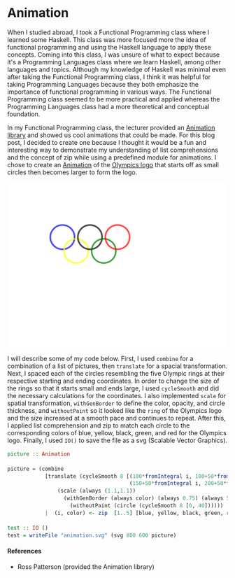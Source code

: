# Animation

When I studied abroad, I took a Functional Programming class where I learned some Haskell. This class was more focused more the idea of functional programming and using the Haskell language to apply these concepts. Coming into this class, I was unsure of what to expect because it's a Programming Languages class where we learn Haskell, among other languages and topics. Although my knowledge of Haskell was minimal even after taking the Functional Programming class, I think it was helpful for taking Programming Languages because they both emphasize the importance of functional programming in various ways. The Functional Programming class seemed to be more practical and applied whereas the Programming Languages class had a more theoretical and conceptual foundation.

In my Functional Programming class, the lecturer provided an [Animation library](Animation/Animation.hs) and showed us cool animations that could be made. For this blog post, I decided to create one because I thought it would be a fun and interesting way to demonstrate my understanding of list comprehensions and the concept of zip while using a predefined module for animations. I chose to create an [Animation](Animation/MyAnimation.hs) of the [Olympics logo](Animation/animation.svg) that starts off as small circles then becomes larger to form the logo.

![Olympics logo](Animation/animation.svg)


I will describe some of my code below. First, I used `combine` for a combination of a list of pictures, then `translate` for a spacial transformation. Next, I spaced each of the circles resembling the five Olympic rings at their respective starting and ending coordinates. In order to change the size of the rings so that it starts small and ends large, I used `cycleSmooth` and did the necessary calculations for the coordinates. I also implemented `scale` for spatial transformation, `withGenBorder` to define the color, opacity, and circle thickness, and `withoutPaint` so it looked like the `ring` of the Olympics logo and the size increased at a smooth pace and continues to repeat. After this, I applied list comprehension and zip to match each circle to the corresponding colors of blue, yellow, black, green, and red for the Olympics logo. Finally, I used `IO()` to save the file as a svg (Scalable Vector Graphics).

```Haskell
picture :: Animation

picture = (combine
            [translate (cycleSmooth 8 [(100*fromIntegral i, 100+50*fromIntegral((i+1) `mod` 2)),
                                       (150+50*fromIntegral i, 200+50*fromIntegral((i+1) `mod` 2))])
                (scale (always (1.1,1.1))
                  (withGenBorder (always color) (always 0.75) (always 5)
                    (withoutPaint (circle (cycleSmooth 8 [0, 40])))))
            |  (i, color) <- zip  [1..5] [blue, yellow, black, green, red]])

test :: IO ()
test = writeFile "animation.svg" (svg 800 600 picture)
```

#### References
- Ross Patterson (provided the Animation library)
